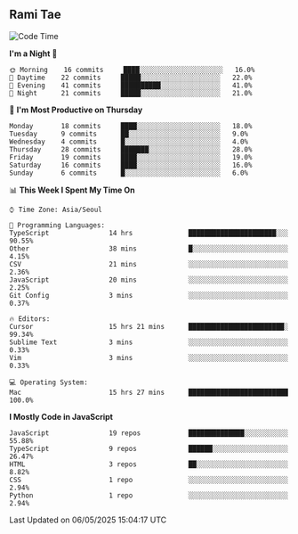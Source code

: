 ## Rami Tae

<!--START_SECTION:waka-->
![Code Time](http://img.shields.io/badge/Code%20Time-2%2C282%20hrs%202%20mins-blue)

**I'm a Night 🦉** 

```text
🌞 Morning    16 commits     ████░░░░░░░░░░░░░░░░░░░░░   16.0% 
🌆 Daytime    22 commits     █████░░░░░░░░░░░░░░░░░░░░   22.0% 
🌃 Evening    41 commits     ██████████░░░░░░░░░░░░░░░   41.0% 
🌙 Night      21 commits     █████░░░░░░░░░░░░░░░░░░░░   21.0%

```
📅 **I'm Most Productive on Thursday** 

```text
Monday       18 commits     ████░░░░░░░░░░░░░░░░░░░░░   18.0% 
Tuesday      9 commits      ██░░░░░░░░░░░░░░░░░░░░░░░   9.0% 
Wednesday    4 commits      █░░░░░░░░░░░░░░░░░░░░░░░░   4.0% 
Thursday     28 commits     ███████░░░░░░░░░░░░░░░░░░   28.0% 
Friday       19 commits     ████░░░░░░░░░░░░░░░░░░░░░   19.0% 
Saturday     16 commits     ████░░░░░░░░░░░░░░░░░░░░░   16.0% 
Sunday       6 commits      █░░░░░░░░░░░░░░░░░░░░░░░░   6.0%

```


📊 **This Week I Spent My Time On** 

```text
⌚︎ Time Zone: Asia/Seoul

💬 Programming Languages: 
TypeScript               14 hrs              ██████████████████████░░░   90.55% 
Other                    38 mins             █░░░░░░░░░░░░░░░░░░░░░░░░   4.15% 
CSV                      21 mins             ░░░░░░░░░░░░░░░░░░░░░░░░░   2.36% 
JavaScript               20 mins             ░░░░░░░░░░░░░░░░░░░░░░░░░   2.25% 
Git Config               3 mins              ░░░░░░░░░░░░░░░░░░░░░░░░░   0.37%

🔥 Editors: 
Cursor                   15 hrs 21 mins      ████████████████████████░   99.34% 
Sublime Text             3 mins              ░░░░░░░░░░░░░░░░░░░░░░░░░   0.33% 
Vim                      3 mins              ░░░░░░░░░░░░░░░░░░░░░░░░░   0.33%

💻 Operating System: 
Mac                      15 hrs 27 mins      █████████████████████████   100.0%

```

**I Mostly Code in JavaScript** 

```text
JavaScript               19 repos            ██████████████░░░░░░░░░░░   55.88% 
TypeScript               9 repos             ██████░░░░░░░░░░░░░░░░░░░   26.47% 
HTML                     3 repos             ██░░░░░░░░░░░░░░░░░░░░░░░   8.82% 
CSS                      1 repo              ░░░░░░░░░░░░░░░░░░░░░░░░░   2.94% 
Python                   1 repo              ░░░░░░░░░░░░░░░░░░░░░░░░░   2.94%

```



 Last Updated on 06/05/2025 15:04:17 UTC
<!--END_SECTION:waka-->
